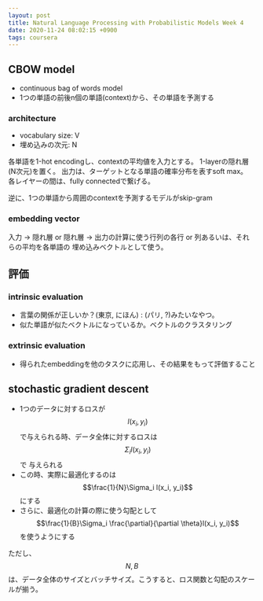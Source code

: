 ```yaml
---
layout: post
title: Natural Language Processing with Probabilistic Models Week 4
date: 2020-11-24 08:02:15 +0900
tags: coursera
---
```


## CBOW model

- continuous bag of words model
- 1つの単語の前後n個の単語(context)から、その単語を予測する

### architecture

- vocabulary size: V
- 埋め込みの次元: N

各単語を1-hot encodingし、contextの平均値を入力とする。
1-layerの隠れ層(N次元)を置く。
出力は、ターゲットとなる単語の確率分布を表すsoft max。
各レイヤーの間は、fully connectedで繋げる。

逆に、1つの単語から周囲のcontextを予測するモデルがskip-gram

### embedding vector
入力 → 隠れ層 or 隠れ層 → 出力の計算に使う行列の各行 or 列あるいは、それらの平均を各単語の
埋め込みベクトルとして使う。


## 評価
### intrinsic evaluation
- 言葉の関係が正しいか？(東京, にほん) : (パリ, ?)みたいなやつ。
- 似た単語が似たベクトルになっているか。ベクトルのクラスタリング

### extrinsic evaluation
- 得られたembeddingを他のタスクに応用し、その結果をもって評価すること

## stochastic gradient descent
- 1つのデータに対するロスが$$l(x_i, y_i)$$で与えられる時、データ全体に対するロスは$$\Sigma_i l(x_i, y_i)$$で
  与えられる
- この時、実際に最適化するのは$$\frac{1}{N}\Sigma_i l(x_i, y_i)$$にする
- さらに、最適化の計算の際に使う勾配として$$\frac{1}{B}\Sigma_i \frac{\partial}{\partial \theta}l(x_i, y_i)$$を使うようにする

ただし、$$N, B$$は、データ全体のサイズとバッチサイズ。こうすると、ロス関数と勾配のスケールが揃う。
